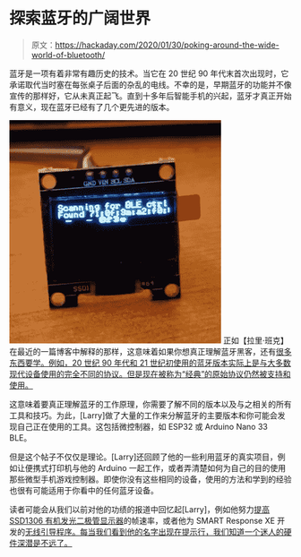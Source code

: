 # 探索蓝牙的广阔世界

> 原文：<https://hackaday.com/2020/01/30/poking-around-the-wide-world-of-bluetooth/>

蓝牙是一项有着非常有趣历史的技术。当它在 20 世纪 90 年代末首次出现时，它承诺取代当时塞在每张桌子后面的杂乱的电线。不幸的是，早期蓝牙的功能并不像宣传的那样好，它从未真正起飞。直到十多年后智能手机的兴起，蓝牙才真正开始有意义，现在蓝牙已经有了几个更先进的版本。

[![](img/f6765b24fe51b291cb4ad39de3836d02.png)](https://hackaday.com/wp-content/uploads/2020/01/blehacking_detail.jpg) 正如【拉里·班克】在最近的一篇博客中解释的那样，这意味着如果你想真正理解蓝牙黑客，还有[很多东西要学。例如，20 世纪 90 年代和 21 世纪初使用的蓝牙版本实际上是与大多数现代设备使用的完全不同的协议。但是现在被称为“经典”的原始协议仍然被支持和使用。](https://bitbanksoftware.blogspot.com/2020/01/my-ble-adventures.html)

这意味着要真正理解蓝牙的工作原理，你需要了解不同的版本以及与之相关的所有工具和技巧。为此，[Larry]做了大量的工作来分解蓝牙的主要版本和你可能会发现自己正在使用的工具。这包括微控制器，如 ESP32 或 Arduino Nano 33 BLE。

但是这个帖子不仅仅是理论。[Larry]还回顾了他的一些利用蓝牙的真实项目，例如让便携式打印机与他的 Arduino 一起工作，或者弄清楚如何为自己的目的使用那些微型手机游戏控制器。即使你没有这些相同的设备，使用的方法和学到的经验也很有可能适用于你看中的任何蓝牙设备。

读者可能会从我们以前对他的功绩的报道中回忆起[Larry]，例如他努力[提高 SSD1306 有机发光二极管显示器](https://hackaday.com/2018/05/08/push-it-to-the-limit-ssd1306-at-150-fps/)的帧速率，或者他为 SMART Response XE 开发的[无线引导程序。每当我们看到他的名字出现在提示行，我们知道一个迷人的硬件深潜是不远了。](https://hackaday.com/2018/09/08/smart-response-xe-gets-wireless-bootloader/)